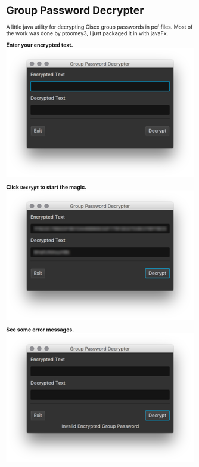 # Group Password Decrypter

A little java utility for decrypting Cisco group passwords in pcf files. Most of the work was done by ptoomey3, I just
packaged it in with javaFx.

**Enter your encrypted text.**
![alt text](notes/empty.png "Group Password Decrypter")

**Click `Decrypt` to start the magic.**
![alt text](notes/decrypt.png "Group Password Decrypter")

**See some error messages.**
![alt text](notes/error.png "Group Password Decrypter")
